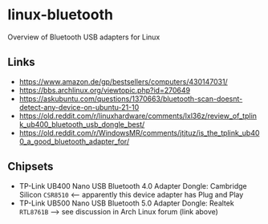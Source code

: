 # linux-bluetooth
Overview of Bluetooth USB adapters for Linux

## Links
- https://www.amazon.de/gp/bestsellers/computers/430147031/
- https://bbs.archlinux.org/viewtopic.php?id=270649
- https://askubuntu.com/questions/1370663/bluetooth-scan-doesnt-detect-any-device-on-ubuntu-21-10
- https://old.reddit.com/r/linuxhardware/comments/lxl36z/review_of_tplink_ub400_bluetooth_usb_dongle_best/
- https://old.reddit.com/r/WindowsMR/comments/jtjtuz/is_the_tplink_ub400_a_good_bluetooth_adapter_for/

## Chipsets
- TP-Link UB400 Nano USB Bluetooth 4.0 Adapter Dongle: Cambridge Silicon `CSR8510` <-- apparently this device adapter has Plug and Play
- TP-Link UB500 Nano USB Bluetooth 5.0 Adapter Dongle: Realtek `RTL8761B` --> see discussion in Arch Linux forum (link above)
